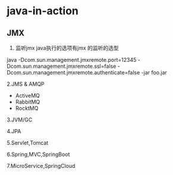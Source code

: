 # java-in-action

## JMX
1. 监听jmx
java执行的选项有jmx 的监听的选型


java -Dcom.sun.management.jmxremote.port=12345 -Dcom.sun.management.jmxremote.ssl=false -Dcom.sun.management.jmxremote.authenticate=false -jar foo.jar

2.JMS & AMQP
  - ActiveMQ
  - RabbitMQ
  - RocktMQ
  
3.JVM/GC

4.JPA

5.Servlet,Tomcat

6.Spring,MVC,SpringBoot

7.MicroService,SpringCloud


